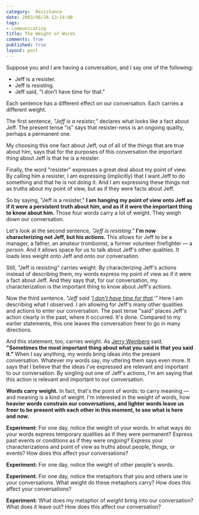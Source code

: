 ```yaml
--- 
category:  Resistance
date: 2003/06/26 13:14:00
tags: 
- communicating
title: The Weight of Words
comments: true
published: true
layout: post
---
```


<p> Suppose you and I are having a conversation, and I say one of the following: </p>
<ul>
<li>Jeff is a resister.</li>
<li>Jeff is resisting.</li>
<li>Jeff said, "I don't have time for that."</li>
</ul>
<p> Each sentence has a different effect on our conversation. Each carries a different weight. </p>
<p> The first sentence, <em>"Jeff is a resister,"</em> declares what looks like a fact about Jeff. The present tense "is" says that resister-ness is an ongoing quality, perhaps a permanent one. </p>
<p> My choosing this one fact about Jeff, out of all of the things that are true about him, says that for the purposes of this conversation the important thing about Jeff is that he is a resister. </p>
<p> Finally, the word "resister" expresses a great deal about my point of view. By calling him a resister, I am expressing (implicitly) that I want Jeff to do something and that he is not doing it. And I am expressing these things not as truths about my point of view, but as if they were facts about Jeff. </p>
<p> So by saying, "Jeff is a resister," <strong> I am hanging my point of view onto Jeff as if it were a persistent truth about him, and as if it were the important thing to know about him. </strong> Those four words carry a lot of weight. They weigh down our conversation. </p>
<p> Let's look at the second sentence, <em>"Jeff is resisting."</em>
<strong> I'm now characterizing not Jeff, but his <em>actions.</em>
</strong> This allows for Jeff to be a manager, a father, an amateur trombonist, a former volunteer firefighter — a <em>person.</em> And it allows space for us to talk about Jeff's other qualities. It loads less weight onto Jeff and onto our conversation. </p>
<p> Still, "Jeff is resisting" carries weight. By characterizing Jeff's actions instead of describing them, my words express my point of view as if it were a fact about Jeff. And they says that, for our conversation, my characterization is the important thing to know about Jeff's actions. </p>
<p> Now the third sentence. <em>"Jeff said '<a href="/cwd/2003/04/i_dont_have_time.html">I don't have time for that</a>.'"</em> Here I am describing what I observed. I am allowing for Jeff's many other qualities and actions to enter our conversation. The past tense "said" places Jeff's action clearly in the past, where it occurred. It's done. Compared to my earlier statements, this one leaves the conversation freer to go in many directions. </p>
<p> And this statement, too, carries weight. As <a href="http://www.geraldmweinberg.com">Jerry Weinberg</a> said, <strong> "Sometimes the most important thing about what you said is that you said it." </strong> When I say anything, my words bring ideas into the present conversation. Whatever my words say, my uttering them says even more. It says that I believe that the ideas I've expressed are relevant and important to our conversation. By singling out one of Jeff's actions, I'm am saying that this action is relevant and important to our conversation. </p>
<p>
<strong>Words carry weight.</strong> In fact, that's the point of words: to carry meaning — and meaning is a kind of weight. I'm interested in the weight of words, how <strong> heavier words constrain our conversations, and lighter words leave us freer to be present with each other in this moment, to see what is here and now. </strong>
</p>
<p>
<strong>Experiment:</strong> For one day, notice the weight of your words. In what ways do your words express temporary qualities as if they were permanent? Express past events or conditions as if they were ongoing? Express your characterizations and point of view as truths about people, things, or events? How does this affect your conversations? </p>
<p>
<strong>Experiment:</strong> For one day, notice the weight of other people's words. </p>
<p>
<strong>Experiment:</strong> For one day, notice the metaphors that you and others use in your conversations. What weight do these metaphors carry? How does this affect your conversations? </p>
<p>
<strong>Experiment:</strong> What does my metaphor of <em>weight</em> bring into our conversation? What does it leave out? How does this affect our conversation? </p>
